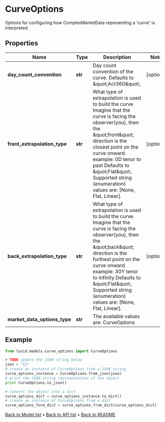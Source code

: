 # CurveOptions

Options for configuring how ComplexMarketData representing a 'curve' is interpreted.

## Properties
Name | Type | Description | Notes
------------ | ------------- | ------------- | -------------
**day_count_convention** | **str** | Day count convention of the curve. Defaults to \&quot;Act360\&quot;. | [optional] 
**front_extrapolation_type** | **str** | What type of extrapolation is used to build the curve  Imagine that the curve is facing the observer(you), then the \&quot;front\&quot; direction is the closest point on the curve onward.    example: 0D tenor to past  Defaults to \&quot;Flat\&quot;. Supported string (enumeration) values are: [None, Flat, Linear]. | [optional] 
**back_extrapolation_type** | **str** | What type of extrapolation is used to build the curve.    Imagine that the curve is facing the observer(you), then the \&quot;back\&quot; direction is the furthest point on the curve onward.  example: 30Y tenor to infinity    Defaults to \&quot;Flat\&quot;. Supported string (enumeration) values are: [None, Flat, Linear]. | [optional] 
**market_data_options_type** | **str** | The available values are: CurveOptions | 

## Example

```python
from lusid.models.curve_options import CurveOptions

# TODO update the JSON string below
json = "{}"
# create an instance of CurveOptions from a JSON string
curve_options_instance = CurveOptions.from_json(json)
# print the JSON string representation of the object
print CurveOptions.to_json()

# convert the object into a dict
curve_options_dict = curve_options_instance.to_dict()
# create an instance of CurveOptions from a dict
curve_options_form_dict = curve_options.from_dict(curve_options_dict)
```
[Back to Model list](../README.md#documentation-for-models) &#8226; [Back to API list](../README.md#documentation-for-api-endpoints) &#8226; [Back to README](../README.md)


